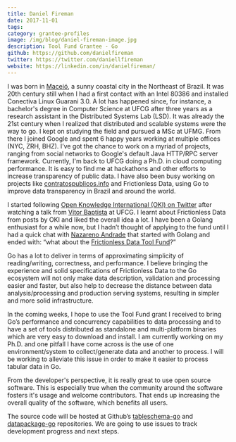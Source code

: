 ```yaml
---
title: Daniel Fireman
date: 2017-11-01
tags:
category: grantee-profiles
image: /img/blog/daniel-fireman-image.jpg
description: Tool Fund Grantee - Go
github: https://github.com/danielfireman
twitter: https://twitter.com/daniellfireman
website: https://linkedin.com/in/danielfireman/
---
```


I was born in [Maceió](https://www.google.com/search?site=&tbm=isch&source=hp&biw=1600&bih=783&q=Macei%C3%B3&oq=Macei%C3%B3&gs_l=img.3..0l7j0i30k1l3.707.4892.0.5214.9.7.0.0.0.0.245.904.0j1j3.4.0....0...1.1.64.img..5.4.903.0..35i39k1.p1SYqvZtcYw), a sunny coastal city in the Northeast of Brazil. It was 20th century still when I had a first contact with an Intel 80386 and installed Conectiva Linux Guarani 3.0. A lot has happened since, for instance, a bachelor's degree in Computer Science at UFCG after three years as a research assistant in the Distributed Systems Lab (LSD). It was already the 21st century when I realized that distributed and scalable systems were the way to go. I kept on studying the field and pursued a MSc at UFMG. From there I joined Google and spent 6 happy years working at multiple offices (NYC, ZRH, BHZ).  I’ve got the chance to work on a myriad of projects, ranging from social networks to Google's default Java HTTP/RPC server framework. Currently, I'm back to UFCG doing a Ph.D. in cloud computing performance. It is easy to find me at hackathons and other efforts to increase transparency of public data. I have also been busy working on projects like [contratospublicos.info](http://www.madrid.org/cs/Satellite?pagename=PortalContratacion/Page/PCON_home) and Frictionless Data, using Go to improve data transparency in Brazil and around the world.

I started following [Open Knowledge International (OKI) on Twitter](https://twitter.com/OKFN) after watching a talk from [Vitor Baptista](https://github.com/vitorbaptista) at UFCG. I learnt about Frictionless Data from posts by OKI and liked the overall idea a lot. I have been a Golang enthusiast for a while now, but I hadn’t thought of applying to the fund until I had a quick chat with [Nazareno Andrade](https://github.com/nazareno) that started with Golang and ended with: “what about the [Frictionless Data Tool Fund](https://toolfund.frictionlessdata.io/)?”

Go has a lot to deliver in terms of approximating simplicity of reading/writing, correctness, and performance. I believe bringing the experience and solid specifications of Frictionless Data to the Go ecosystem will not only make data description, validation and processing easier and faster, but also help to decrease the distance between data analysis/processing and production serving systems, resulting in simpler and more solid infrastructure.

In the coming weeks, I hope to use the Tool Fund grant I received to bring Go’s performance and concurrency capabilities to data processing and to have a set of tools distributed as standalone and multi-platform binaries which are very easy to download and install. I am currently working on my Ph.D. and one pitfall I have come across is the use of one environment/system to collect/generate data and another to process. I will be working to alleviate this issue in order to make it easier to process tabular data in Go.

From the developer's perspective, it is really great to use open source software. This is especially true when the community around the software fosters it's usage and welcome contributors. That ends up increasing the overall quality of the software, which benefits all users.

The source code will be hosted at Github’s [tableschema-go](https://github.com/frictionlessdata/tableschema-go) and [datapackage-go](https://github.com/frictionlessdata/datapackage-go) repositories. We are going to use issues to track development progress and next steps.